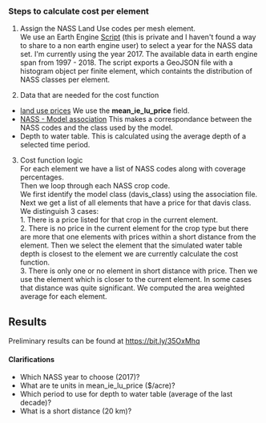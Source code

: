 ### Steps to calculate cost per element

1.  Assign the NASS Land Use codes per mesh element.  <br />
We use an Earth Engine [Script](https://code.earthengine.google.com/4b38ae8c3362fd6da3c2eb6104648f1e) (this is private and I haven't found a way to share to a non earth engine user) to select a year for the NASS data set. I'm currently using the year 2017. The available data in earth engine span from 1997 - 2018. The script exports a GeoJSON file with a histogram object per finite element, which containts the distribution of NASS classes per element.

2. Data that are needed for the cost function <br />
- [land use prices](https://github.com/UCD-GW-Nitrate/C2VsimCG/blob/master/Rwrkspc/ie_c2vsim_landuse_saleprice.csv) We use the **mean_ie_lu_price** field.
- [NASS - Model association](https://github.com/UCD-GW-Nitrate/C2VsimCG/blob/master/Rwrkspc/ca_cdl_xwalk.xlsx) This makes a correspondance between the NASS codes and the class used by the model. 
- Depth to water table. This is calculated using the average depth of a selected time period.

3. Cost function logic <br />
For each element we have a list of NASS codes along with coverage percentages.<br />
Then we loop through each NASS crop code. <br />
We first identify the model class (davis_class) using the association file.<br />
Next we get a list of all elements that have a price for that davis class. We distinguish 3 cases: 
<br /> 1. There is a price listed for that crop in the current element.
<br /> 2. There is no price in the current element for the crop type but there are more that one elements with prices within a short distance from the element. Then we select the element that the simulated water table depth is closest to the element we are currently calculate the cost function.
<br /> 3. There is only one or no element in short distance with price. Then we use the element which is closer to the current element. In some cases that distance was quite significant.
We computed the area weighted average for each element.

## Results
Preliminary results can be found at https://bit.ly/35OxMhq

#### Clarifications
- Which NASS year to choose (2017)?
- What are te units in mean_ie_lu_price ($/acre)?
- Which period to use for depth to water table (average of the last decade)?
- What is a short distance (20 km)?

